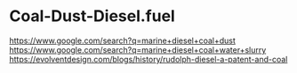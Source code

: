 # Coal-Dust-Diesel.fuel
https://www.google.com/search?q=marine+diesel+coal+dust https://www.google.com/search?q=marine+diesel+coal+water+slurry https://evolventdesign.com/blogs/history/rudolph-diesel-a-patent-and-coal
